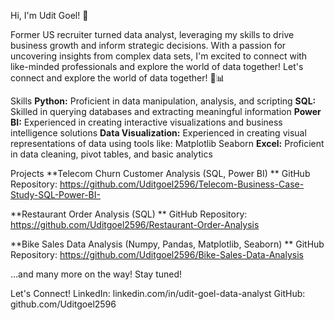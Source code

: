 Hi, I'm Udit Goel! 👋

Former US recruiter turned data analyst, leveraging my skills to drive business growth and inform strategic decisions. 
With a passion for uncovering insights from complex data sets, I'm excited to connect with like-minded professionals and explore the world of data together! 
Let's connect and explore the world of data together! 🚀📊

Skills
**Python:** Proficient in data manipulation, analysis, and scripting
**SQL:** Skilled in querying databases and extracting meaningful information
**Power BI:** Experienced in creating interactive visualizations and business intelligence solutions
**Data Visualization:** Experienced in creating visual representations of data using tools like:
Matplotlib
Seaborn
**Excel:** Proficient in data cleaning, pivot tables, and basic analytics

Projects
**Telecom Churn Customer Analysis (SQL, Power BI) **
  GitHub Repository: https://github.com/Uditgoel2596/Telecom-Business-Case-Study-SQL-Power-BI-
  
**Restaurant Order Analysis (SQL) **
  GitHub Repository: https://github.com/Uditgoel2596/Restaurant-Order-Analysis

**Bike Sales Data Analysis (Numpy, Pandas, Matplotlib, Seaborn) **
  GitHub Repository: https://github.com/Uditgoel2596/Bike-Sales-Data-Analysis
  
...and many more on the way! Stay tuned!

Let's Connect!
LinkedIn: linkedin.com/in/udit-goel-data-analyst
GitHub: github.com/Uditgoel2596
